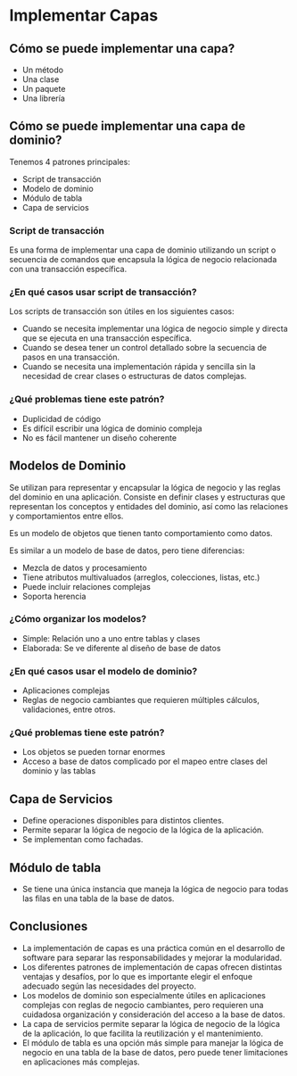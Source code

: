 # Implementar Capas

## Cómo se puede implementar una capa?

- Un método
- Una clase
- Un paquete
- Una librería

## Cómo se puede implementar una capa de dominio?

Tenemos 4 patrones principales:

- Script de transacción
- Modelo de dominio
- Módulo de tabla
- Capa de servicios

### Script de transacción

Es una forma de implementar una capa de dominio utilizando un script o secuencia de comandos que encapsula la lógica de negocio relacionada con una transacción específica.

### ¿En qué casos usar script de transacción?

Los scripts de transacción son útiles en los siguientes casos:

- Cuando se necesita implementar una lógica de negocio simple y directa que se ejecuta en una transacción específica.
- Cuando se desea tener un control detallado sobre la secuencia de pasos en una transacción.
- Cuando se necesita una implementación rápida y sencilla sin la necesidad de crear clases o estructuras de datos complejas.

### ¿Qué problemas tiene este patrón?

- Duplicidad de código
- Es difícil escribir una lógica de dominio compleja
- No es fácil mantener un diseño coherente

## Modelos de Dominio

Se utilizan para representar y encapsular la lógica de negocio y las reglas del dominio en una aplicación. Consiste en definir clases y estructuras que representan los conceptos y entidades del dominio, así como las relaciones y comportamientos entre ellos.

Es un modelo de objetos que tienen tanto comportamiento como datos.

Es similar a un modelo de base de datos, pero tiene diferencias:

- Mezcla de datos y procesamiento
- Tiene atributos multivaluados (arreglos, colecciones, listas, etc.)
- Puede incluir relaciones complejas
- Soporta herencia

### ¿Cómo organizar los modelos?

- Simple: Relación uno a uno entre tablas y clases
- Elaborada: Se ve diferente al diseño de base de datos

### ¿En qué casos usar el modelo de dominio?

- Aplicaciones complejas
- Reglas de negocio cambiantes que requieren múltiples cálculos, validaciones, entre otros.

### ¿Qué problemas tiene este patrón?

- Los objetos se pueden tornar enormes
- Acceso a base de datos complicado por el mapeo entre clases del dominio y las tablas

## Capa de Servicios

- Define operaciones disponibles para distintos clientes.
- Permite separar la lógica de negocio de la lógica de la aplicación.
- Se implementan como fachadas.

## Módulo de tabla

- Se tiene una única instancia que maneja la lógica de negocio para todas las filas en una tabla de la base de datos.

## Conclusiones

- La implementación de capas es una práctica común en el desarrollo de software para separar las responsabilidades y mejorar la modularidad.
- Los diferentes patrones de implementación de capas ofrecen distintas ventajas y desafíos, por lo que es importante elegir el enfoque adecuado según las necesidades del proyecto.
- Los modelos de dominio son especialmente útiles en aplicaciones complejas con reglas de negocio cambiantes, pero requieren una cuidadosa organización y consideración del acceso a la base de datos.
- La capa de servicios permite separar la lógica de negocio de la lógica de la aplicación, lo que facilita la reutilización y el mantenimiento.
- El módulo de tabla es una opción más simple para manejar la lógica de negocio en una tabla de la base de datos, pero puede tener limitaciones en aplicaciones más complejas.
